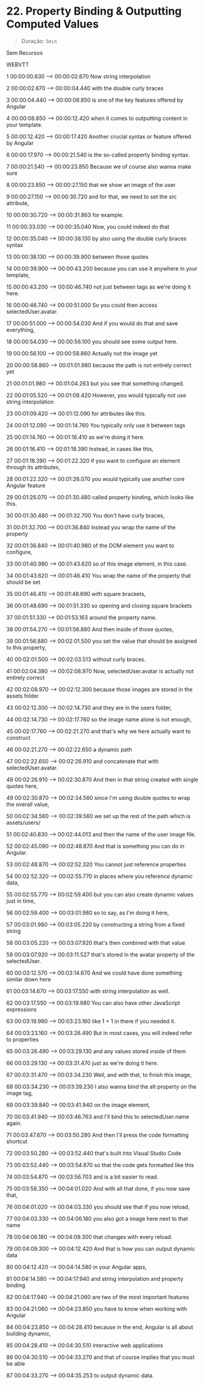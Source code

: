 # 22. Property Binding & Outputting Computed Values

> Duração: `5min`

Sem Recursos

WEBVTT

1
00:00:00.630 --> 00:00:02.670
<v Maximilian>Now string interpolation</v>

2
00:00:02.670 --> 00:00:04.440
with the double curly braces

3
00:00:04.440 --> 00:00:08.850
is one of the key features offered by Angular

4
00:00:08.850 --> 00:00:12.420
when it comes to outputting content in your template.

5
00:00:12.420 --> 00:00:17.420
Another crucial syntax or feature offered by Angular

6
00:00:17.970 --> 00:00:21.540
is the so-called property binding syntax.

7
00:00:21.540 --> 00:00:23.850
Because we of course also wanna make sure

8
00:00:23.850 --> 00:00:27.150
that we show an image of the user

9
00:00:27.150 --> 00:00:30.720
and for that, we need to set the src attribute,

10
00:00:30.720 --> 00:00:31.863
for example.

11
00:00:33.030 --> 00:00:35.040
Now, you could indeed do that

12
00:00:35.040 --> 00:00:38.130
by also using the double curly braces syntax

13
00:00:38.130 --> 00:00:39.900
between those quotes

14
00:00:39.900 --> 00:00:43.200
because you can use it anywhere in your template,

15
00:00:43.200 --> 00:00:46.740
not just between tags as we're doing it here.

16
00:00:46.740 --> 00:00:51.000
So you could then access selectedUser.avatar.

17
00:00:51.000 --> 00:00:54.030
And if you would do that and save everything,

18
00:00:54.030 --> 00:00:56.100
you should see some output here.

19
00:00:56.100 --> 00:00:58.860
Actually not the image yet

20
00:00:58.860 --> 00:01:01.980
because the path is not entirely correct yet

21
00:01:01.980 --> 00:01:04.263
but you see that something changed.

22
00:01:05.520 --> 00:01:09.420
However, you would typically not use string interpolation

23
00:01:09.420 --> 00:01:12.090
for attributes like this.

24
00:01:12.090 --> 00:01:14.760
You typically only use it between tags

25
00:01:14.760 --> 00:01:16.410
as we're doing it here.

26
00:01:16.410 --> 00:01:18.390
Instead, in cases like this,

27
00:01:18.390 --> 00:01:22.320
if you want to configure an element through its attributes,

28
00:01:22.320 --> 00:01:26.070
you would typically use another core Angular feature

29
00:01:26.070 --> 00:01:30.480
called property binding, which looks like this.

30
00:01:30.480 --> 00:01:32.700
You don't have curly braces,

31
00:01:32.700 --> 00:01:36.840
instead you wrap the name of the property

32
00:01:36.840 --> 00:01:40.980
of the DOM element you want to configure,

33
00:01:40.980 --> 00:01:43.620
so of this image element, in this case.

34
00:01:43.620 --> 00:01:46.410
You wrap the name of the property that should be set

35
00:01:46.410 --> 00:01:48.690
with square brackets,

36
00:01:48.690 --> 00:01:51.330
so opening and closing square brackets

37
00:01:51.330 --> 00:01:53.163
around the property name.

38
00:01:54.270 --> 00:01:56.880
And then inside of those quotes,

39
00:01:56.880 --> 00:02:01.500
you set the value that should be assigned to this property,

40
00:02:01.500 --> 00:02:03.513
without curly braces.

41
00:02:04.380 --> 00:02:08.970
Now, selectedUser.avatar is actually not entirely correct

42
00:02:08.970 --> 00:02:12.300
because those images are stored in the assets folder

43
00:02:12.300 --> 00:02:14.730
and they are in the users folder,

44
00:02:14.730 --> 00:02:17.760
so the image name alone is not enough,

45
00:02:17.760 --> 00:02:21.270
and that's why we here actually want to construct

46
00:02:21.270 --> 00:02:22.650
a dynamic path

47
00:02:22.650 --> 00:02:26.910
and concatenate that with selectedUser.avatar.

48
00:02:26.910 --> 00:02:30.870
And then in that string created with single quotes here,

49
00:02:30.870 --> 00:02:34.560
since I'm using double quotes to wrap the overall value,

50
00:02:34.560 --> 00:02:39.560
we set up the rest of the path which is assets/users/

51
00:02:40.830 --> 00:02:44.013
and then the name of the user image file.

52
00:02:45.090 --> 00:02:48.870
And that is something you can do in Angular.

53
00:02:48.870 --> 00:02:52.320
You cannot just reference properties

54
00:02:52.320 --> 00:02:55.770
in places where you reference dynamic data,

55
00:02:55.770 --> 00:02:59.400
but you can also create dynamic values just in time,

56
00:02:59.400 --> 00:03:01.980
so to say, as I'm doing it here,

57
00:03:01.980 --> 00:03:05.220
by constructing a string from a fixed string

58
00:03:05.220 --> 00:03:07.920
that's then combined with that value

59
00:03:07.920 --> 00:03:11.527
that's stored in the avatar property of the selectedUser.

60
00:03:12.570 --> 00:03:14.670
And we could have done something similar down here

61
00:03:14.670 --> 00:03:17.550
with string interpolation as well.

62
00:03:17.550 --> 00:03:19.980
You can also have other JavaScript expressions

63
00:03:19.980 --> 00:03:23.160
like 1 + 1 in there if you needed it.

64
00:03:23.160 --> 00:03:26.490
But in most cases, you will indeed refer to properties

65
00:03:26.490 --> 00:03:29.130
and any values stored inside of them

66
00:03:29.130 --> 00:03:31.470
just as we're doing it here.

67
00:03:31.470 --> 00:03:34.230
Well, and with that, to finish this image,

68
00:03:34.230 --> 00:03:39.230
I also wanna bind the alt property on the image tag,

69
00:03:39.840 --> 00:03:41.940
on the image element,

70
00:03:41.940 --> 00:03:46.763
and I'll bind this to selectedUser.name again.

71
00:03:47.670 --> 00:03:50.280
And then I'll press the code formatting shortcut

72
00:03:50.280 --> 00:03:52.440
that's built into Visual Studio Code

73
00:03:52.440 --> 00:03:54.870
so that the code gets formatted like this

74
00:03:54.870 --> 00:03:56.703
and is a bit easier to read.

75
00:03:58.350 --> 00:04:01.020
And with all that done, if you now save that,

76
00:04:01.020 --> 00:04:03.330
you should see that if you now reload,

77
00:04:03.330 --> 00:04:06.180
you also got a image here next to that name

78
00:04:06.180 --> 00:04:09.300
that changes with every reload.

79
00:04:09.300 --> 00:04:12.420
And that is how you can output dynamic data

80
00:04:12.420 --> 00:04:14.580
in your Angular apps,

81
00:04:14.580 --> 00:04:17.940
and string interpolation and property binding

82
00:04:17.940 --> 00:04:21.060
are two of the most important features

83
00:04:21.060 --> 00:04:23.850
you have to know when working with Angular

84
00:04:23.850 --> 00:04:28.410
because in the end, Angular is all about building dynamic,

85
00:04:28.410 --> 00:04:30.510
interactive web applications

86
00:04:30.510 --> 00:04:33.270
and that of course implies that you must be able

87
00:04:33.270 --> 00:04:35.253
to output dynamic data.

